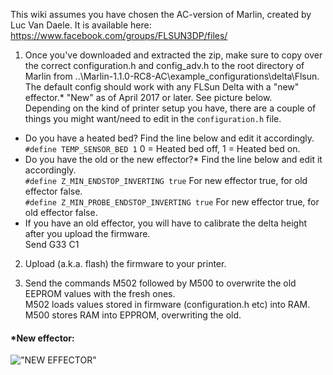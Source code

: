 This wiki assumes you have chosen the AC-version of Marlin, created by Luc Van Daele.
It is available here: https://www.facebook.com/groups/FLSUN3DP/files/

1) Once you've downloaded and extracted the zip, make sure to copy over the correct configuration.h and config_adv.h to the root directory of Marlin from ..\Marlin-1.1.0-RC8-AC\example_configurations\delta\Flsun. 
The default config should work with any FLSun Delta with a "new" effector.* "New" as of April 2017 or later. See picture below.  
Depending on the kind of printer setup you have, there are a couple of things you might want/need to edit in the `configuration.h` file.  
* Do you have a heated bed? Find the line below and edit it accordingly.  
`#define TEMP_SENSOR_BED 1` 0 = Heated bed off, 1 = Heated bed on.
* Do you have the old or the new effector?* Find the line below and edit it accordingly.  
`#define Z_MIN_ENDSTOP_INVERTING true` For new effector true, for old effector false.  
`#define Z_MIN_PROBE_ENDSTOP_INVERTING true` For new effector true, for old effector false.  
* If you have an old effector, you will have to calibrate the delta height after you upload the firmware.  
Send G33 C1

2) Upload (a.k.a. flash) the firmware to your printer.

3) Send the commands M502 followed by M500 to overwrite the old EEPROM values with the fresh ones.  
M502 loads values stored in firmware (configuration.h etc) into RAM.  
M500 stores RAM into EPPROM, overwriting the old.  

#### *New effector:
!["NEW EFFECTOR"](https://scontent-arn2-1.xx.fbcdn.net/v/t1.0-9/18010586_10155184832969898_4740342755464095595_n.jpg?oh=7080f7925ba50625338a98816b1b9116&oe=59853FD3)

